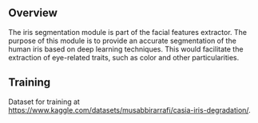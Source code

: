 ## Overview

The iris segmentation module is part of the facial features extractor. The purpose of this module is to provide an accurate segmentation of the human iris based on deep learning techniques. This would facilitate the extraction of eye-related traits, such as color and other particularities.

## Training
Dataset for training at https://www.kaggle.com/datasets/musabbirarrafi/casia-iris-degradation/.
